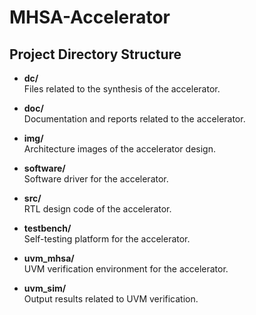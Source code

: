 # MHSA-Accelerator

## Project Directory Structure

- **dc/**  
  Files related to the synthesis of the accelerator.

- **doc/**  
  Documentation and reports related to the accelerator.

- **img/**  
  Architecture images of the accelerator design.

- **software/**  
  Software driver for the accelerator.

- **src/**  
  RTL design code of the accelerator.

- **testbench/**  
  Self-testing platform for the accelerator.

- **uvm_mhsa/**  
  UVM verification environment for the accelerator.

- **uvm_sim/**  
  Output results related to UVM verification.



